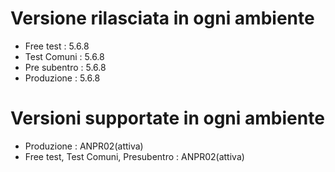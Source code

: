 # Versione rilasciata in ogni ambiente

- Free test : 5.6.8
- Test Comuni : 5.6.8
- Pre subentro : 5.6.8
- Produzione : 5.6.8


# Versioni supportate in ogni ambiente

- Produzione : ANPR02(attiva)
- Free test, Test Comuni, Presubentro : ANPR02(attiva)
